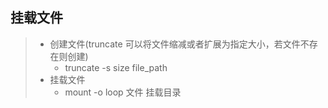 ## 挂载文件

> * 创建文件(truncate 可以将文件缩减或者扩展为指定大小，若文件不存在则创建)
>    * truncate -s size file_path 
> * 挂载文件
>    * mount -o loop 文件 挂载目录
